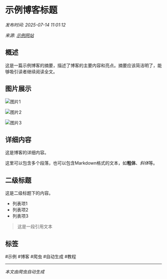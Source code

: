 # 示例博客标题

*发布时间: 2025-07-14 11:01:12*

*来源: [示例网站](https://example.com/article)*

## 概述

这是一篇示例博客的摘要，描述了博客的主要内容和亮点。摘要应该简洁明了，能够吸引读者继续阅读全文。

## 图片展示

![图片1](http://example.com/images/d41d8cd98f00b204e9800998ecf8427e.jpg)

![图片2](http://example.com/images/d41d8cd98f00b204e9800998ecf8427e.jpg)

![图片3](http://example.com/images/d41d8cd98f00b204e9800998ecf8427e.jpg)



## 详细内容

这是博客的详细内容。

这里可以包含多个段落，也可以包含Markdown格式的文本，如**粗体**、*斜体*等。

## 二级标题

这是二级标题下的内容。

- 列表项1
- 列表项2
- 列表项3

> 这是一段引用文本

## 标签

#示例 #博客 #爬虫 #自动生成 #教程

---
*本文由爬虫自动生成*